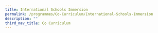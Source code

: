```yaml
---
title: International Schools Immersion
permalink: /programmes/Co-Curriculum/International-Schools-Immersion
description: ""
third_nav_title: Co Curriculum
---
```

